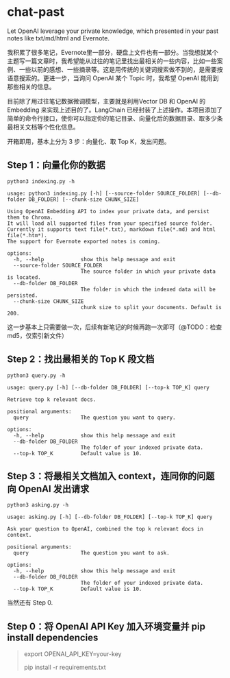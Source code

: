 # chat-past

Let OpenAI leverage your private knowledge, which presented in your past notes like txt/md/html and Evernote.

我积累了很多笔记，Evernote里一部分，硬盘上文件也有一部分。当我想就某个主题写一篇文章时，我希望能从过往的笔记里找出最相关的一些内容，比如一些案例、一些以前的感想、一些摘录等。这是用传统的关键词搜索做不到的，是需要按语意搜索的。更进一步，当询问 OpenAI 某个 Topic 时，我希望 OpenAI 能用到那些相关的信息。

目前除了用过往笔记数据微调模型，主要就是利用Vector DB 和 OpenAI 的 Embedding 来实现上述目的了。LangChain 已经封装了上述操作。本项目添加了简单的命令行接口，使你可以指定你的笔记目录、向量化后的数据目录、取多少条最相关文档等个性化信息。

开箱即用，基本上分为 3 步：向量化、取 Top K，发出问题。

## Step 1：向量化你的数据
```
python3 indexing.py -h

usage: python3 indexing.py [-h] [--source-folder SOURCE_FOLDER] [--db-folder DB_FOLDER] [--chunk-size CHUNK_SIZE]

Using OpenAI Embedding API to index your private data, and persist them to Chroma. 
It will load all supported files from your specified source folder. 
Currently it supports text file(*.txt), markdown file(*.md) and html file(*.htm*). 
The support for Evernote exported notes is coming.

options:
  -h, --help            show this help message and exit
  --source-folder SOURCE_FOLDER
                        The source folder in which your private data is located.
  --db-folder DB_FOLDER
                        The folder in which the indexed data will be persisted.
  --chunk-size CHUNK_SIZE
                        chunk size to split your documents. Default is 200.
```

这一步基本上只需要做一次，后续有新笔记的时候再跑一次即可（@TODO：检查md5，仅索引新文件）

## Step 2：找出最相关的 Top K 段文档
```
python3 query.py -h

usage: query.py [-h] [--db-folder DB_FOLDER] [--top-k TOP_K] query

Retrieve top k relevant docs.

positional arguments:
  query                 The question you want to query.

options:
  -h, --help            show this help message and exit
  --db-folder DB_FOLDER
                        The folder of your indexed private data.
  --top-k TOP_K         Default value is 10.
```

## Step 3：将最相关文档加入 context，连同你的问题向 OpenAI 发出请求
```
python3 asking.py -h

usage: asking.py [-h] [--db-folder DB_FOLDER] [--top-k TOP_K] query

Ask your question to OpenAI, combined the top k relevant docs in context.

positional arguments:
  query                 The question you want to ask.

options:
  -h, --help            show this help message and exit
  --db-folder DB_FOLDER
                        The folder of your indexed private data.
  --top-k TOP_K         Default value is 10.
```

当然还有 Step 0.

## Step 0：将 OpenAI API Key 加入环境变量并 pip install dependencies

> export OPENAI_API_KEY=your-key
> 
> pip install -r requirements.txt

